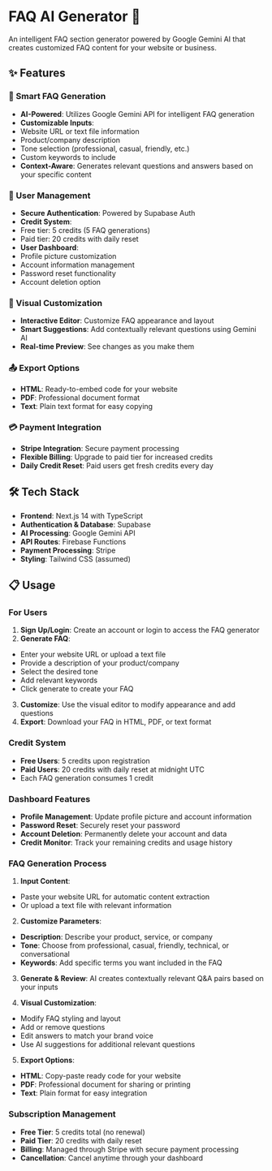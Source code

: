 # FAQ AI Generator 🤖

An intelligent FAQ section generator powered by Google Gemini AI that creates customized FAQ content for your website or business.

## ✨ Features

### 🎯 Smart FAQ Generation
- **AI-Powered**: Utilizes Google Gemini API for intelligent FAQ generation
- **Customizable Inputs**: 
 - Website URL or text file information
 - Product/company description
 - Tone selection (professional, casual, friendly, etc.)
 - Custom keywords to include
- **Context-Aware**: Generates relevant questions and answers based on your specific content

### 👤 User Management
- **Secure Authentication**: Powered by Supabase Auth
- **Credit System**: 
 - Free tier: 5 credits (5 FAQ generations)
 - Paid tier: 20 credits with daily reset
- **User Dashboard**: 
 - Profile picture customization
 - Account information management
 - Password reset functionality
 - Account deletion option

### 🎨 Visual Customization
- **Interactive Editor**: Customize FAQ appearance and layout
- **Smart Suggestions**: Add contextually relevant questions using Gemini AI
- **Real-time Preview**: See changes as you make them

### 📤 Export Options
- **HTML**: Ready-to-embed code for your website
- **PDF**: Professional document format
- **Text**: Plain text format for easy copying

### 💳 Payment Integration
- **Stripe Integration**: Secure payment processing
- **Flexible Billing**: Upgrade to paid tier for increased credits
- **Daily Credit Reset**: Paid users get fresh credits every day

## 🛠️ Tech Stack

- **Frontend**: Next.js 14 with TypeScript
- **Authentication & Database**: Supabase
- **AI Processing**: Google Gemini API
- **API Routes**: Firebase Functions
- **Payment Processing**: Stripe
- **Styling**: Tailwind CSS (assumed)

## 📋 Usage

### For Users

1. **Sign Up/Login**: Create an account or login to access the FAQ generator
2. **Generate FAQ**: 
  - Enter your website URL or upload a text file
  - Provide a description of your product/company
  - Select the desired tone
  - Add relevant keywords
  - Click generate to create your FAQ
3. **Customize**: Use the visual editor to modify appearance and add questions
4. **Export**: Download your FAQ in HTML, PDF, or text format

### Credit System

- **Free Users**: 5 credits upon registration
- **Paid Users**: 20 credits with daily reset at midnight UTC
- Each FAQ generation consumes 1 credit

### Dashboard Features

- **Profile Management**: Update profile picture and account information
- **Password Reset**: Securely reset your password
- **Account Deletion**: Permanently delete your account and data
- **Credit Monitor**: Track your remaining credits and usage history

### FAQ Generation Process

1. **Input Content**: 
  - Paste your website URL for automatic content extraction
  - Or upload a text file with relevant information
  
2. **Customize Parameters**:
  - **Description**: Describe your product, service, or company
  - **Tone**: Choose from professional, casual, friendly, technical, or conversational
  - **Keywords**: Add specific terms you want included in the FAQ
  
3. **Generate & Review**: AI creates contextually relevant Q&A pairs based on your inputs

4. **Visual Customization**:
  - Modify FAQ styling and layout
  - Add or remove questions
  - Edit answers to match your brand voice
  - Use AI suggestions for additional relevant questions

5. **Export Options**:
  - **HTML**: Copy-paste ready code for your website
  - **PDF**: Professional document for sharing or printing
  - **Text**: Plain format for easy integration

### Subscription Management

- **Free Tier**: 5 credits total (no renewal)
- **Paid Tier**: 20 credits with daily reset
- **Billing**: Managed through Stripe with secure payment processing
- **Cancellation**: Cancel anytime through your dashboard
